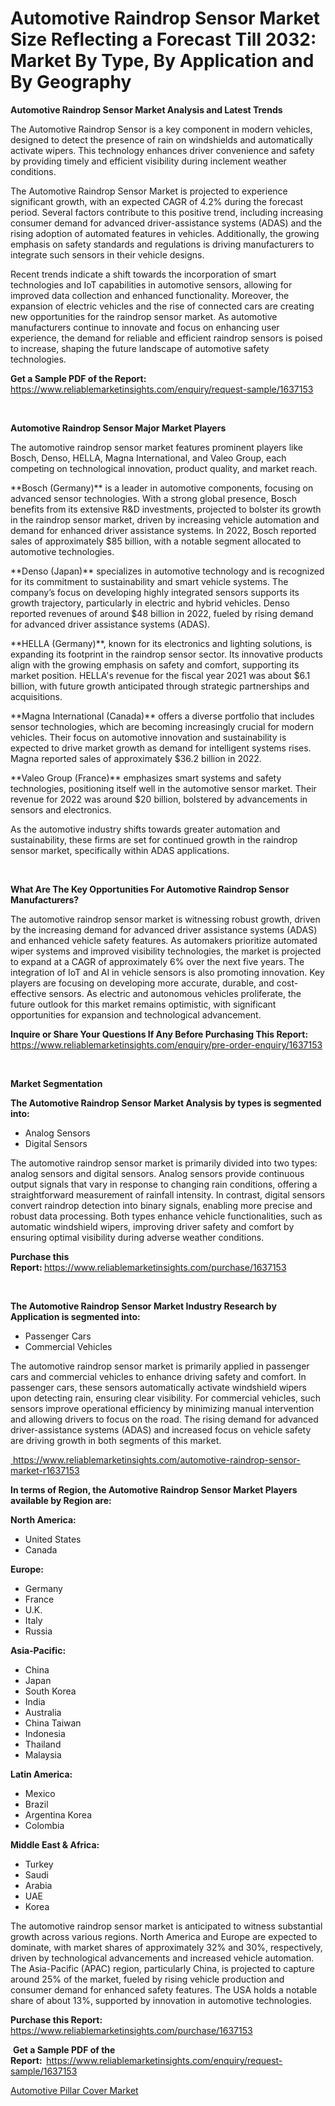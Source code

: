 <p><h1>Automotive Raindrop Sensor Market Size Reflecting a Forecast Till 2032: Market By Type, By Application and By Geography</h1></p><p><strong>Automotive Raindrop Sensor Market Analysis and Latest Trends</strong></p>
<p><p>The Automotive Raindrop Sensor is a key component in modern vehicles, designed to detect the presence of rain on windshields and automatically activate wipers. This technology enhances driver convenience and safety by providing timely and efficient visibility during inclement weather conditions. </p><p>The Automotive Raindrop Sensor Market is projected to experience significant growth, with an expected CAGR of 4.2% during the forecast period. Several factors contribute to this positive trend, including increasing consumer demand for advanced driver-assistance systems (ADAS) and the rising adoption of automated features in vehicles. Additionally, the growing emphasis on safety standards and regulations is driving manufacturers to integrate such sensors in their vehicle designs.</p><p>Recent trends indicate a shift towards the incorporation of smart technologies and IoT capabilities in automotive sensors, allowing for improved data collection and enhanced functionality. Moreover, the expansion of electric vehicles and the rise of connected cars are creating new opportunities for the raindrop sensor market. As automotive manufacturers continue to innovate and focus on enhancing user experience, the demand for reliable and efficient raindrop sensors is poised to increase, shaping the future landscape of automotive safety technologies.</p></p>
<p><strong>Get a Sample PDF of the Report:&nbsp;</strong> <a href="https://www.reliablemarketinsights.com/enquiry/request-sample/1637153?utm_campaign=3064&utm_medium=2&utm_source=Github&utm_content=ia&utm_term=23032025&utm_id=automotive-raindrop-sensor">https://www.reliablemarketinsights.com/enquiry/request-sample/1637153</a></p>
<p>&nbsp;</p>
<p><strong>Automotive Raindrop Sensor Major Market Players</strong></p>
<p><p>The automotive raindrop sensor market features prominent players like Bosch, Denso, HELLA, Magna International, and Valeo Group, each competing on technological innovation, product quality, and market reach.</p><p>**Bosch (Germany)** is a leader in automotive components, focusing on advanced sensor technologies. With a strong global presence, Bosch benefits from its extensive R&D investments, projected to bolster its growth in the raindrop sensor market, driven by increasing vehicle automation and demand for enhanced driver assistance systems. In 2022, Bosch reported sales of approximately $85 billion, with a notable segment allocated to automotive technologies.</p><p>**Denso (Japan)** specializes in automotive technology and is recognized for its commitment to sustainability and smart vehicle systems. The company’s focus on developing highly integrated sensors supports its growth trajectory, particularly in electric and hybrid vehicles. Denso reported revenues of around $48 billion in 2022, fueled by rising demand for advanced driver assistance systems (ADAS).</p><p>**HELLA (Germany)**, known for its electronics and lighting solutions, is expanding its footprint in the raindrop sensor sector. Its innovative products align with the growing emphasis on safety and comfort, supporting its market position. HELLA's revenue for the fiscal year 2021 was about $6.1 billion, with future growth anticipated through strategic partnerships and acquisitions.</p><p>**Magna International (Canada)** offers a diverse portfolio that includes sensor technologies, which are becoming increasingly crucial for modern vehicles. Their focus on automotive innovation and sustainability is expected to drive market growth as demand for intelligent systems rises. Magna reported sales of approximately $36.2 billion in 2022.</p><p>**Valeo Group (France)** emphasizes smart systems and safety technologies, positioning itself well in the automotive sensor market. Their revenue for 2022 was around $20 billion, bolstered by advancements in sensors and electronics.</p><p>As the automotive industry shifts towards greater automation and sustainability, these firms are set for continued growth in the raindrop sensor market, specifically within ADAS applications.</p></p>
<p>&nbsp;</p>
<p><strong>What Are The Key Opportunities For Automotive Raindrop Sensor Manufacturers?</strong></p>
<p><p>The automotive raindrop sensor market is witnessing robust growth, driven by the increasing demand for advanced driver assistance systems (ADAS) and enhanced vehicle safety features. As automakers prioritize automated wiper systems and improved visibility technologies, the market is projected to expand at a CAGR of approximately 6% over the next five years. The integration of IoT and AI in vehicle sensors is also promoting innovation. Key players are focusing on developing more accurate, durable, and cost-effective sensors. As electric and autonomous vehicles proliferate, the future outlook for this market remains optimistic, with significant opportunities for expansion and technological advancement.</p></p>
<p><strong>Inquire or Share Your Questions If Any Before Purchasing This Report:</strong> <a href="https://www.reliablemarketinsights.com/enquiry/pre-order-enquiry/1637153?utm_campaign=3064&utm_medium=2&utm_source=Github&utm_content=ia&utm_term=23032025&utm_id=automotive-raindrop-sensor">https://www.reliablemarketinsights.com/enquiry/pre-order-enquiry/1637153</a></p>
<p>&nbsp;</p>
<p><strong>Market Segmentation</strong></p>
<p><strong>The Automotive Raindrop Sensor Market Analysis by types is segmented into:</strong></p>
<p><ul><li>Analog Sensors</li><li>Digital Sensors</li></ul></p>
<p><p>The automotive raindrop sensor market is primarily divided into two types: analog sensors and digital sensors. Analog sensors provide continuous output signals that vary in response to changing rain conditions, offering a straightforward measurement of rainfall intensity. In contrast, digital sensors convert raindrop detection into binary signals, enabling more precise and robust data processing. Both types enhance vehicle functionalities, such as automatic windshield wipers, improving driver safety and comfort by ensuring optimal visibility during adverse weather conditions.</p></p>
<p><strong>Purchase this Report:&nbsp;</strong><a href="https://www.reliablemarketinsights.com/purchase/1637153?utm_campaign=3064&utm_medium=2&utm_source=Github&utm_content=ia&utm_term=23032025&utm_id=automotive-raindrop-sensor">https://www.reliablemarketinsights.com/purchase/1637153</a></p>
<p>&nbsp;</p>
<p><strong>The Automotive Raindrop Sensor Market Industry Research by Application is segmented into:</strong></p>
<p><ul><li>Passenger Cars</li><li>Commercial Vehicles</li></ul></p>
<p><p>The automotive raindrop sensor market is primarily applied in passenger cars and commercial vehicles to enhance driving safety and comfort. In passenger cars, these sensors automatically activate windshield wipers upon detecting rain, ensuring clear visibility. For commercial vehicles, such sensors improve operational efficiency by minimizing manual intervention and allowing drivers to focus on the road. The rising demand for advanced driver-assistance systems (ADAS) and increased focus on vehicle safety are driving growth in both segments of this market.</p></p>
<p><a href="https://www.reliablemarketinsights.com/automotive-raindrop-sensor-market-r1637153?utm_campaign=3064&utm_medium=2&utm_source=Github&utm_content=ia&utm_term=23032025&utm_id=automotive-raindrop-sensor">&nbsp;https://www.reliablemarketinsights.com/automotive-raindrop-sensor-market-r1637153</a></p>
<p><strong>In terms of Region, the Automotive Raindrop Sensor Market Players available by Region are:</strong></p>
<p>
    <p> <strong> North America: </strong>
        <ul>
            <li>United States</li>
            <li>Canada</li>
        </ul>
        </p> 
    <p> <strong> Europe: </strong>
        <ul>
            <li>Germany</li>
            <li>France</li>
            <li>U.K.</li>
            <li>Italy</li>
            <li>Russia</li>
        </ul>
        </p> 
    <p> <strong> Asia-Pacific: </strong>
        <ul>
            <li>China</li>
            <li>Japan</li>
            <li>South Korea</li>
            <li>India</li>
            <li>Australia</li>
            <li>China Taiwan</li>
            <li>Indonesia</li>
            <li>Thailand</li>
            <li>Malaysia</li>
        </ul>
        </p> 
    <p> <strong> Latin America: </strong>
        <ul>
            <li>Mexico</li>
            <li>Brazil</li>
            <li>Argentina Korea</li>
            <li>Colombia</li>
        </ul>
        </p> 
    <p> <strong> Middle East & Africa: </strong>
        <ul>
            <li>Turkey</li>
            <li>Saudi</li>
            <li>Arabia</li>
            <li>UAE</li>
            <li>Korea</li>
        </ul>
    </p>
    </p>
<p><p>The automotive raindrop sensor market is anticipated to witness substantial growth across various regions. North America and Europe are expected to dominate, with market shares of approximately 32% and 30%, respectively, driven by technological advancements and increased vehicle automation. The Asia-Pacific (APAC) region, particularly China, is projected to capture around 25% of the market, fueled by rising vehicle production and consumer demand for enhanced safety features. The USA holds a notable share of about 13%, supported by innovation in automotive technologies.</p></p>
<p><strong>Purchase this Report: </strong><a href="https://www.reliablemarketinsights.com/purchase/1637153?utm_campaign=3064&utm_medium=2&utm_source=Github&utm_content=ia&utm_term=23032025&utm_id=automotive-raindrop-sensor">https://www.reliablemarketinsights.com/purchase/1637153</a></p>
<p>&nbsp;<strong>Get a Sample PDF of the Report:&nbsp;&nbsp;</strong><a href="https://www.reliablemarketinsights.com/enquiry/request-sample/1637153?utm_campaign=3064&utm_medium=2&utm_source=Github&utm_content=ia&utm_term=23032025&utm_id=automotive-raindrop-sensor">https://www.reliablemarketinsights.com/enquiry/request-sample/1637153</a></p>
<p><strong></strong></p>
<p><p><a href="https://github.com/doljanzwald/Market-Research-Report-List-1/blob/main/automotive-pillar-cover-market.md?utm_campaign=3064&utm_medium=2&utm_source=Github&utm_content=ia&utm_term=23032025&utm_id=automotive-raindrop-sensor">Automotive Pillar Cover Market</a></p></p>